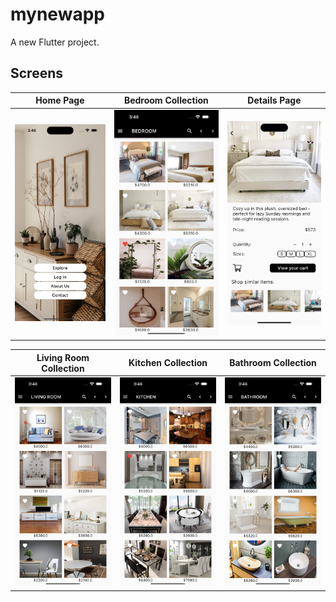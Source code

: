 # mynewapp

A new Flutter project.


## Screens 
| Home Page | Bedroom Collection |  Details Page |
:----------:|:-------------:|:--------------:|
![](./readme_files/home_page.png) | ![](./readme_files/bedroom_collection.png) | ![](./readme_files/details_page.png) | 

| Living Room Collection |  Kitchen Collection |  Bathroom Collection |
|:----------:|:-------------:|:--------------:|
![](./readme_files/living_room_collection.png) | ![](./readme_files/kitchen_collection.png) | ![](./readme_files/bathroom_collection.png) |
